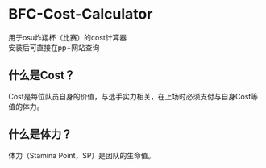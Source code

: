 # BFC-Cost-Calculator
用于osu炸翔杯（比赛）的cost计算器  
安装后可直接在pp+网站查询

## 什么是Cost？
Cost是每位队员自身的价值，与选手实力相关，在上场时必须支付与自身Cost等值的体力。

## 什么是体力？
体力（Stamina Point，SP）是团队的生命值。
